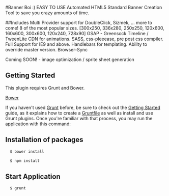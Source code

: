 #Banner Boi   :)
EASY TO USE Automated HTML5 Standard Banner Creation Tool to save you crazy amounts of time.

##Includes
Multi Provider support for DoubleClick, Sizmek, ... more to come!
8 of the most popular sizes.
[300x250, 336x280, 250x250, 120x600, 160x600, 300x600, 120x240, 728x90]
GSAP - Greensock Timeline / TweenLite CDN for animations.
SASS, css-pleeease, pre post css compiler.
Full Support for IE9 and above.
Handlebars for templating.
Ability to override master version.
Browser-Sync

Coming SOON! - image optimization / sprite sheet generation


## Getting Started
This plugin requires Grunt and Bower.

[Bower](http://bower.io/)

If you haven't used [Grunt](http://gruntjs.com/) before, be sure to check out the [Getting Started](http://gruntjs.com/getting-started) guide, as it explains how to create a [Gruntfile](http://gruntjs.com/sample-gruntfile) as well as install and use Grunt plugins. Once you're familiar with that process, you may run the application with this command:

## Installation of packages
```js
  $ bower install
```

```js
  $ npm install
```

## Start Application
```js
  $ grunt
```


